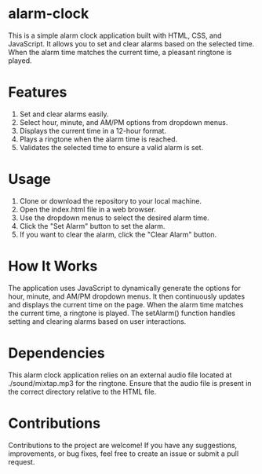 # alarm-clock

This is a simple alarm clock application built with HTML, CSS, and JavaScript. It allows you to set and clear alarms based on the selected time. When the alarm time matches the current time, a pleasant ringtone is played.


# Features

1. Set and clear alarms easily.
2. Select hour, minute, and AM/PM options from dropdown menus.
3. Displays the current time in a 12-hour format.
4. Plays a ringtone when the alarm time is reached.
5. Validates the selected time to ensure a valid alarm is set.


# Usage

1. Clone or download the repository to your local machine.
2. Open the index.html file in a web browser.
3. Use the dropdown menus to select the desired alarm time.
4. Click the "Set Alarm" button to set the alarm.
5. If you want to clear the alarm, click the "Clear Alarm" button.


# How It Works

The application uses JavaScript to dynamically generate the options for hour, minute, and AM/PM dropdown menus. It then continuously updates and displays the current time on the page. When the alarm time matches the current time, a ringtone is played. The setAlarm() function handles setting and clearing alarms based on user interactions.


# Dependencies

This alarm clock application relies on an external audio file located at ./sound/mixtap.mp3 for the ringtone. Ensure that the audio file is present in the correct directory relative to the HTML file.


# Contributions

Contributions to the project are welcome! If you have any suggestions, improvements, or bug fixes, feel free to create an issue or submit a pull request.
